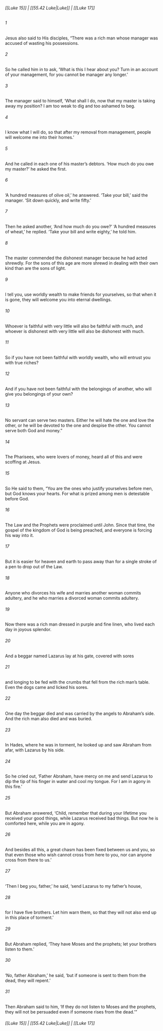
###### [[Luke 15]] | [[55.42 Luke|Luke]] | [[Luke 17]]

###### 1
Jesus also said to His disciples, “There was a rich man whose manager was accused of wasting his possessions.
###### 2
So he called him in to ask, ‘What is this I hear about you? Turn in an account of your management, for you cannot be manager any longer.’
###### 3
The manager said to himself, ‘What shall I do, now that my master is taking away my position? I am too weak to dig and too ashamed to beg.
###### 4
I know what I will do, so that after my removal from management, people will welcome me into their homes.’
###### 5
And he called in each one of his master’s debtors. ‘How much do you owe my master?’ he asked the first.
###### 6
‘A hundred measures of olive oil,’ he answered. ‘Take your bill,’ said the manager. ‘Sit down quickly, and write fifty.’
###### 7
Then he asked another, ‘And how much do you owe?’ ‘A hundred measures of wheat,’ he replied. ‘Take your bill and write eighty,’ he told him.
###### 8
The master commended the dishonest manager because he had acted shrewdly. For the sons of this age are more shrewd in dealing with their own kind than are the sons of light.
###### 9
I tell you, use worldly wealth to make friends for yourselves, so that when it is gone, they will welcome you into eternal dwellings.
###### 10
Whoever is faithful with very little will also be faithful with much, and whoever is dishonest with very little will also be dishonest with much.
###### 11
So if you have not been faithful with worldly wealth, who will entrust you with true riches?
###### 12
And if you have not been faithful with the belongings of another, who will give you belongings of your own?
###### 13
No servant can serve two masters. Either he will hate the one and love the other, or he will be devoted to the one and despise the other. You cannot serve both God and money.”
###### 14
The Pharisees, who were lovers of money, heard all of this and were scoffing at Jesus.
###### 15
So He said to them, “You are the ones who justify yourselves before men, but God knows your hearts. For what is prized among men is detestable before God.
###### 16
The Law and the Prophets were proclaimed until John. Since that time, the gospel of the kingdom of God is being preached, and everyone is forcing his way into it.
###### 17
But it is easier for heaven and earth to pass away than for a single stroke of a pen to drop out of the Law.
###### 18
Anyone who divorces his wife and marries another woman commits adultery, and he who marries a divorced woman commits adultery.
###### 19
Now there was a rich man dressed in purple and fine linen, who lived each day in joyous splendor.
###### 20
And a beggar named Lazarus lay at his gate, covered with sores
###### 21
and longing to be fed with the crumbs that fell from the rich man’s table. Even the dogs came and licked his sores.
###### 22
One day the beggar died and was carried by the angels to Abraham’s side. And the rich man also died and was buried.
###### 23
In Hades, where he was in torment, he looked up and saw Abraham from afar, with Lazarus by his side.
###### 24
So he cried out, ‘Father Abraham, have mercy on me and send Lazarus to dip the tip of his finger in water and cool my tongue. For I am in agony in this fire.’
###### 25
But Abraham answered, ‘Child, remember that during your lifetime you received your good things, while Lazarus received bad things. But now he is comforted here, while you are in agony.
###### 26
And besides all this, a great chasm has been fixed between us and you, so that even those who wish cannot cross from here to you, nor can anyone cross from there to us.’
###### 27
‘Then I beg you, father,’ he said, ‘send Lazarus to my father’s house,
###### 28
for I have five brothers. Let him warn them, so that they will not also end up in this place of torment.’
###### 29
But Abraham replied, ‘They have Moses and the prophets; let your brothers listen to them.’
###### 30
‘No, father Abraham,’ he said, ‘but if someone is sent to them from the dead, they will repent.’
###### 31
Then Abraham said to him, ‘If they do not listen to Moses and the prophets, they will not be persuaded even if someone rises from the dead.’”

###### [[Luke 15]] | [[55.42 Luke|Luke]] | [[Luke 17]]
